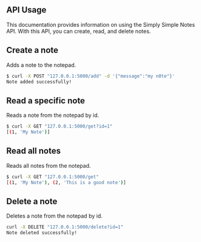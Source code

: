 ## API Usage

This documentation provides information on using the Simply Simple Notes API.
With this API, you can create, read, and delete notes.

## Create a note

Adds a note to the notepad.

```bash
$ curl -X POST "127.0.0.1:5000/add" -d '{"message":"my n0te"}'
Note added successfully!
```

## Read a specific note

Reads a note from the notepad by id.

```bash
$ curl -X GET "127.0.0.1:5000/get?id=1"
[(1, 'My Note')]
```

## Read all notes

Reads all notes from the notepad.

```bash
$ curl -X GET "127.0.0.1:5000/get"
[(1, 'My Note'), (2, 'This is a good note')]
```

## Delete a note

Deletes a note from the notepad by id.

```bash
curl -X DELETE "127.0.0.1:5000/delete?id=1"
Note deleted successfully!
```

